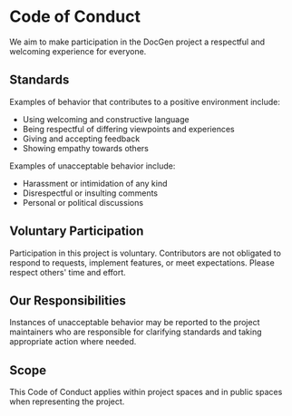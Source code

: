 # Code of Conduct

We aim to make participation in the DocGen project a respectful and welcoming experience for everyone.

## Standards

Examples of behavior that contributes to a positive environment include:

- Using welcoming and constructive language
- Being respectful of differing viewpoints and experiences
- Giving and accepting feedback
- Showing empathy towards others

Examples of unacceptable behavior include:

- Harassment or intimidation of any kind
- Disrespectful or insulting comments
- Personal or political discussions

## Voluntary Participation

Participation in this project is voluntary. Contributors are not obligated to respond to requests, implement features,
or meet expectations. Please respect others' time and effort.

## Our Responsibilities

Instances of unacceptable behavior may be reported to the project maintainers who are responsible for clarifying
standards and taking appropriate action where needed.

## Scope

This Code of Conduct applies within project spaces and in public spaces when representing the project.
